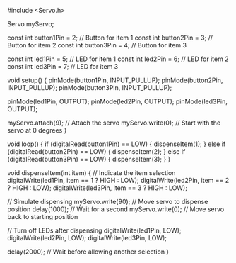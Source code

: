 #include <Servo.h>

Servo myServo;

const int button1Pin = 2; // Button for item 1
const int button2Pin = 3; // Button for item 2
const int button3Pin = 4; // Button for item 3

const int led1Pin = 5;    // LED for item 1
const int led2Pin = 6;    // LED for item 2
const int led3Pin = 7;    // LED for item 3

void setup() {
  pinMode(button1Pin, INPUT_PULLUP);
  pinMode(button2Pin, INPUT_PULLUP);
  pinMode(button3Pin, INPUT_PULLUP);
  
  pinMode(led1Pin, OUTPUT);
  pinMode(led2Pin, OUTPUT);
  pinMode(led3Pin, OUTPUT);
  
  myServo.attach(9); // Attach the servo
  myServo.write(0);  // Start with the servo at 0 degrees
}

void loop() {
  if (digitalRead(button1Pin) == LOW) {
    dispenseItem(1);
  } 
  else if (digitalRead(button2Pin) == LOW) {
    dispenseItem(2);
  } 
  else if (digitalRead(button3Pin) == LOW) {
    dispenseItem(3);
  }
}

void dispenseItem(int item) {
  // Indicate the item selection
  digitalWrite(led1Pin, item == 1 ? HIGH : LOW);
  digitalWrite(led2Pin, item == 2 ? HIGH : LOW);
  digitalWrite(led3Pin, item == 3 ? HIGH : LOW);

  // Simulate dispensing
  myServo.write(90); // Move servo to dispense position
  delay(1000);       // Wait for a second
  myServo.write(0);  // Move servo back to starting position

  // Turn off LEDs after dispensing
  digitalWrite(led1Pin, LOW);
  digitalWrite(led2Pin, LOW);
  digitalWrite(led3Pin, LOW);
  
  delay(2000); // Wait before allowing another selection
}
